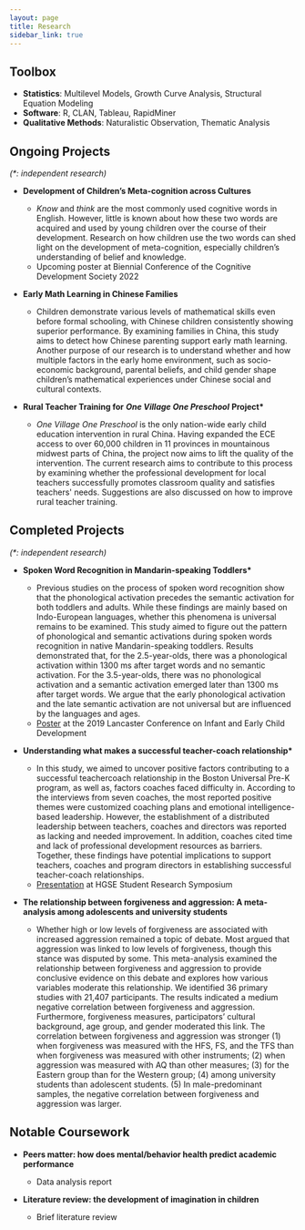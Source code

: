 ```yaml
---
layout: page
title: Research
sidebar_link: true
---
```


## Toolbox

+ **Statistics**: Multilevel Models, Growth Curve Analysis, Structural Equation Modeling
+ **Software**: R, CLAN, Tableau, RapidMiner
+ **Qualitative Methods**: Naturalistic Observation, Thematic Analysis

[]() <!--as blank line-->
[]() <!--as blank line-->

## Ongoing Projects

*(\*: independent research)*

-  **Development of Children’s Meta-cognition across Cultures**
   + *Know* and *think* are the most commonly used cognitive words in English. However, little is known about how these two words are acquired and used by young children over the course of their development. Research on how children use the two words can shed light on the development of meta-cognition, especially children’s understanding of belief and knowledge.  
   + Upcoming poster at Biennial Conference of the Cognitive Development Society 2022

-  **Early Math Learning in Chinese Families**
   + Children demonstrate various levels of mathematical skills even before formal schooling, with Chinese children consistently showing superior performance. By examining families in China, this study aims to detect how Chinese parenting support early math learning. Another purpose of our research is to understand whether and how multiple factors in the early home environment, such as socio-economic background, parental beliefs, and child gender shape children’s mathematical experiences under Chinese social and cultural contexts.

-  **Rural Teacher Training for** ***One Village One Preschool*** **Project\***
   + *One Village One Preschool* is the only nation-wide early child education intervention in rural China. Having expanded the ECE access to over 60,000 children in 11 provinces in mountainous midwest parts of China, the project now aims to lift the quality of the intervention. The current research aims to contribute to this process by examining whether the professional development for local teachers successfully promotes classroom quality and satisfies teachers' needs. Suggestions are also discussed on how to improve rural teacher training. 

[]() <!--as blank line-->
[]() <!--as blank line-->

## Completed Projects

*(\*: independent research)*

-  **Spoken Word Recognition in Mandarin-speaking Toddlers\***
   + Previous studies on the process of spoken word recognition show that the phonological activation precedes the semantic activation for both toddlers and adults. While these findings are mainly based on Indo-European languages, whether this phenomena is universal remains to be examined. This study aimed to figure out the pattern of phonological and semantic activations during spoken words recognition in native Mandarin-speaking toddlers. Results demonstrated that, for the 2.5-year-olds, there was a phonological activation within 1300 ms after target words and no semantic activation. For the 3.5-year-olds, there was no phonological activation and a semantic activation emerged later than 1300 ms after target words. We argue that the early phonological activation and the late semantic activation are not universal but are influenced by the languages and ages. 
   + [Poster](http://wp.lancs.ac.uk/lcicd/files/2021/03/LCICD19-Programme-ed5.pdf) at the 2019 Lancaster Conference on Infant and Early Child Development

-  **Understanding what makes a successful teacher-coach relationship\***
   + In this study, we aimed to uncover positive factors contributing to a successful teachercoach relationship in the Boston Universal Pre-K program, as well as, factors coaches faced difficulty in. According to the interviews from seven coaches, the most reported positive themes were customized coaching plans and emotional intelligence-based leadership. However, the establishment of a distributed leadership between teachers, coaches and directors was reported as lacking and needed improvement. In addition, coaches cited time and lack of professional development resources as barriers. Together, these findings have potential implications to support teachers, coaches and program directors in establishing successful teacher-coach relationships.
   +  [Presentation](https://drive.google.com/file/d/1ZMij5bYNB8DdoRWkGWIAkX-O6JZJB17A/view?usp=sharing) at HGSE Student Research Symposium

-  **The relationship between forgiveness and aggression: A meta-analysis among adolescents and university students**
   + Whether high or low levels of forgiveness are associated with increased aggression remained a topic of debate. Most argued that aggression was linked to low levels of forgiveness, though this stance was disputed by some. This meta-analysis examined the relationship between forgiveness and aggression to provide conclusive evidence on this debate and explores how various variables moderate this relationship. We identified 36 primary studies with 21,407 participants. The results indicated a medium negative correlation between forgiveness and aggression. Furthermore, forgiveness measures, participators’ cultural background, age group, and gender moderated this link. The correlation between forgiveness and aggression was stronger (1) when forgiveness was measured with the HFS, FS, and the TFS than when forgiveness was measured with other instruments; (2) when aggression was measured with AQ than other measures; (3) for the Eastern group than for the Western group; (4) among university students than adolescent students. (5) In male-predominant samples, the negative correlation between forgiveness and aggression was larger.

[]() <!--as blank line-->

## Notable Coursework

-  **Peers matter: how does mental/behavior health predict academic performance**
   + Data analysis report

-  **Literature review: the development of imagination in children**
   + Brief literature review


